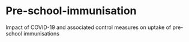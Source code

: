 # Pre-school-immunisation
Impact of COVID-19 and associated control measures on uptake of pre-school immunisations  
